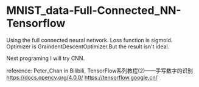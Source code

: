 # MNIST_data-Full-Connected_NN-Tensorflow
Using the full connected neural network. Loss function is sigmoid. Optimizer is GraindentDescentOptimizer.But the result isn't ideal.

Next programing I will try CNN.


reference:
Peter_Chan in Bilibili, TensorFlow系列教程(2)——手写数字的识别
           https://docs.opencv.org/4.0.0/
           https://tensorflow.google.cn/
